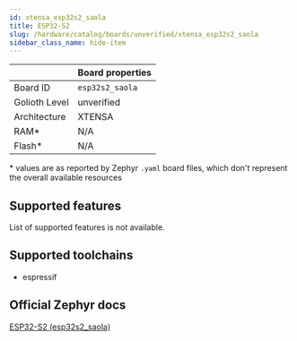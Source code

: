 ```yaml
---
id: xtensa_esp32s2_saola
title: ESP32-S2
slug: /hardware/catalog/boards/unverified/xtensa_esp32s2_saola
sidebar_class_name: hide-item
---
```


[//]: # (This is an auto-generated file, do not edit! Changes to it will be lost upon re-generation)



|                | Board properties     |
| -------------  | -------------------- |
| Board ID       | `esp32s2_saola` |
| Golioth Level  | unverified       |
| Architecture   | XTENSA |
| RAM*           | N/A |
| Flash*         | N/A |

\* values are as reported by Zephyr `.yaml` board files, which don't represent the overall available resources



## Supported features

List of supported features is not available.

## Supported toolchains

* espressif

## Official Zephyr docs

[ESP32-S2 (esp32s2_saola)](https://docs.zephyrproject.org/latest/boards/xtensa/esp32s2_saola/doc/index.html)
